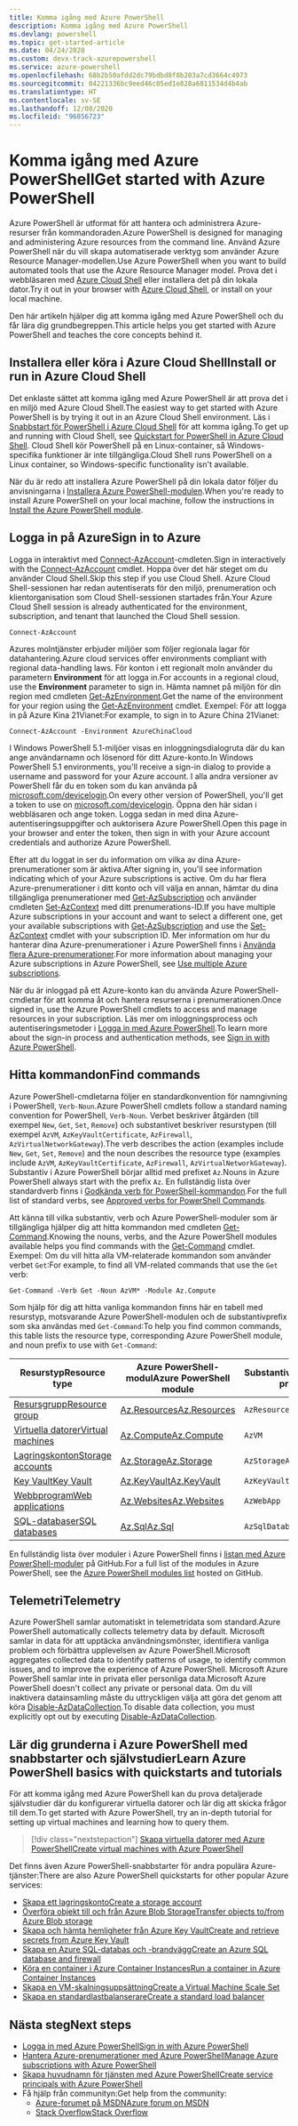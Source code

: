 ```yaml
---
title: Komma igång med Azure PowerShell
description: Komma igång med Azure PowerShell
ms.devlang: powershell
ms.topic: get-started-article
ms.date: 04/24/2020
ms.custom: devx-track-azurepowershell
ms.service: azure-powershell
ms.openlocfilehash: 68b2b50afdd2dc79bdbd8f8b203a7cd3664c4973
ms.sourcegitcommit: 04221336bc9eed46c05ed1e828a6811534d4b4ab
ms.translationtype: HT
ms.contentlocale: sv-SE
ms.lasthandoff: 12/08/2020
ms.locfileid: "96856723"
---
```

# <a name="get-started-with-azure-powershell"></a><span data-ttu-id="29e04-103">Komma igång med Azure PowerShell</span><span class="sxs-lookup"><span data-stu-id="29e04-103">Get started with Azure PowerShell</span></span>

<span data-ttu-id="29e04-104">Azure PowerShell är utformat för att hantera och administrera Azure-resurser från kommandoraden.</span><span class="sxs-lookup"><span data-stu-id="29e04-104">Azure PowerShell is designed for managing and administering Azure resources from the command line.</span></span>
<span data-ttu-id="29e04-105">Använd Azure PowerShell när du vill skapa automatiserade verktyg som använder Azure Resource Manager-modellen.</span><span class="sxs-lookup"><span data-stu-id="29e04-105">Use Azure PowerShell when you want to build automated tools that use the Azure Resource Manager model.</span></span> <span data-ttu-id="29e04-106">Prova det i webbläsaren med [Azure Cloud Shell](/azure/cloud-shell/overview) eller installera det på din lokala dator.</span><span class="sxs-lookup"><span data-stu-id="29e04-106">Try it out in your browser with [Azure Cloud Shell](/azure/cloud-shell/overview), or install on your local machine.</span></span>

<span data-ttu-id="29e04-107">Den här artikeln hjälper dig att komma igång med Azure PowerShell och du får lära dig grundbegreppen.</span><span class="sxs-lookup"><span data-stu-id="29e04-107">This article helps you get started with Azure PowerShell and teaches the core concepts behind it.</span></span>

## <a name="install-or-run-in-azure-cloud-shell"></a><span data-ttu-id="29e04-108">Installera eller köra i Azure Cloud Shell</span><span class="sxs-lookup"><span data-stu-id="29e04-108">Install or run in Azure Cloud Shell</span></span>

<span data-ttu-id="29e04-109">Det enklaste sättet att komma igång med Azure PowerShell är att prova det i en miljö med Azure Cloud Shell.</span><span class="sxs-lookup"><span data-stu-id="29e04-109">The easiest way to get started with Azure PowerShell is by trying it out in an Azure Cloud Shell environment.</span></span> <span data-ttu-id="29e04-110">Läs i [Snabbstart för PowerShell i Azure Cloud Shell](/azure/cloud-shell/quickstart-powershell) för att komma igång.</span><span class="sxs-lookup"><span data-stu-id="29e04-110">To get up and running with Cloud Shell, see [Quickstart for PowerShell in Azure Cloud Shell](/azure/cloud-shell/quickstart-powershell).</span></span> <span data-ttu-id="29e04-111">Cloud Shell kör PowerShell på en Linux-container, så Windows-specifika funktioner är inte tillgängliga.</span><span class="sxs-lookup"><span data-stu-id="29e04-111">Cloud Shell runs PowerShell on a Linux container, so Windows-specific functionality isn't available.</span></span>

<span data-ttu-id="29e04-112">När du är redo att installera Azure PowerShell på din lokala dator följer du anvisningarna i [Installera Azure PowerShell-modulen](install-az-ps.md).</span><span class="sxs-lookup"><span data-stu-id="29e04-112">When you're ready to install Azure PowerShell on your local machine, follow the instructions in [Install the Azure PowerShell module](install-az-ps.md).</span></span>

## <a name="sign-in-to-azure"></a><span data-ttu-id="29e04-113">Logga in på Azure</span><span class="sxs-lookup"><span data-stu-id="29e04-113">Sign in to Azure</span></span>

<span data-ttu-id="29e04-114">Logga in interaktivt med [Connect-AzAccount](/powershell/module/az.accounts/connect-azaccount)-cmdleten.</span><span class="sxs-lookup"><span data-stu-id="29e04-114">Sign in interactively with the [Connect-AzAccount](/powershell/module/az.accounts/connect-azaccount) cmdlet.</span></span> <span data-ttu-id="29e04-115">Hoppa över det här steget om du använder Cloud Shell.</span><span class="sxs-lookup"><span data-stu-id="29e04-115">Skip this step if you use Cloud Shell.</span></span> <span data-ttu-id="29e04-116">Azure Cloud Shell-sessionen har redan autentiserats för den miljö, prenumeration och klientorganisation som Cloud Shell-sessionen startades från.</span><span class="sxs-lookup"><span data-stu-id="29e04-116">Your Azure Cloud Shell session is already authenticated for the environment, subscription, and tenant that launched the Cloud Shell session.</span></span>

```azurepowershell-interactive
Connect-AzAccount
```

<span data-ttu-id="29e04-117">Azures molntjänster erbjuder miljöer som följer regionala lagar för datahantering.</span><span class="sxs-lookup"><span data-stu-id="29e04-117">Azure cloud services offer environments compliant with regional data-handling laws.</span></span> <span data-ttu-id="29e04-118">För konton i ett regionalt moln använder du parametern **Environment** för att logga in.</span><span class="sxs-lookup"><span data-stu-id="29e04-118">For accounts in a regional cloud, use the **Environment** parameter to sign in.</span></span> <span data-ttu-id="29e04-119">Hämta namnet på miljön för din region med cmdleten [Get-AzEnvironment](/powershell/module/Az.Accounts/Get-AzEnvironment).</span><span class="sxs-lookup"><span data-stu-id="29e04-119">Get the name of the environment for your region using the [Get-AzEnvironment](/powershell/module/Az.Accounts/Get-AzEnvironment) cmdlet.</span></span>
<span data-ttu-id="29e04-120">Exempel: För att logga in på Azure Kina 21Vianet:</span><span class="sxs-lookup"><span data-stu-id="29e04-120">For example, to sign in to Azure China 21Vianet:</span></span>

```azurepowershell-interactive
Connect-AzAccount -Environment AzureChinaCloud
```

<span data-ttu-id="29e04-121">I Windows PowerShell 5.1-miljöer visas en inloggningsdialogruta där du kan ange användarnamn och lösenord för ditt Azure-konto.</span><span class="sxs-lookup"><span data-stu-id="29e04-121">In Windows PowerShell 5.1 environments, you'll receive a sign-in dialog to provide a username and password for your Azure account.</span></span> <span data-ttu-id="29e04-122">I alla andra versioner av PowerShell får du en token som du kan använda på [microsoft.com/devicelogin](https://microsoft.com/devicelogin).</span><span class="sxs-lookup"><span data-stu-id="29e04-122">On every other version of PowerShell, you'll get a token to use on [microsoft.com/devicelogin](https://microsoft.com/devicelogin).</span></span> <span data-ttu-id="29e04-123">Öppna den här sidan i webbläsaren och ange token. Logga sedan in med dina Azure-autentiseringsuppgifter och auktorisera Azure PowerShell.</span><span class="sxs-lookup"><span data-stu-id="29e04-123">Open this page in your browser and enter the token, then sign in with your Azure account credentials and authorize Azure PowerShell.</span></span>

<span data-ttu-id="29e04-124">Efter att du loggat in ser du information om vilka av dina Azure-prenumerationer som är aktiva.</span><span class="sxs-lookup"><span data-stu-id="29e04-124">After signing in, you'll see information indicating which of your Azure subscriptions is active.</span></span> <span data-ttu-id="29e04-125">Om du har flera Azure-prenumerationer i ditt konto och vill välja en annan, hämtar du dina tillgängliga prenumerationer med [Get-AzSubscription](/powershell/module/az.accounts/get-azsubscription) och använder cmdleten [Set-AzContext](/powershell/module/az.accounts/set-azcontext) med ditt prenumerations-ID.</span><span class="sxs-lookup"><span data-stu-id="29e04-125">If you have multiple Azure subscriptions in your account and want to select a different one, get your available subscriptions with [Get-AzSubscription](/powershell/module/az.accounts/get-azsubscription) and use the [Set-AzContext](/powershell/module/az.accounts/set-azcontext) cmdlet with your subscription ID.</span></span> <span data-ttu-id="29e04-126">Mer information om hur du hanterar dina Azure-prenumerationer i Azure PowerShell finns i [Använda flera Azure-prenumerationer](manage-subscriptions-azureps.md).</span><span class="sxs-lookup"><span data-stu-id="29e04-126">For more information about managing your Azure subscriptions in Azure PowerShell, see [Use multiple Azure subscriptions](manage-subscriptions-azureps.md).</span></span>

<span data-ttu-id="29e04-127">När du är inloggad på ett Azure-konto kan du använda Azure PowerShell-cmdletar för att komma åt och hantera resurserna i prenumerationen.</span><span class="sxs-lookup"><span data-stu-id="29e04-127">Once signed in, use the Azure PowerShell cmdlets to access and manage resources in your subscription.</span></span> <span data-ttu-id="29e04-128">Läs mer om inloggningsprocess och autentiseringsmetoder i [Logga in med Azure PowerShell](authenticate-azureps.md).</span><span class="sxs-lookup"><span data-stu-id="29e04-128">To learn more about the sign-in process and authentication methods, see [Sign in with Azure PowerShell](authenticate-azureps.md).</span></span>

## <a name="find-commands"></a><span data-ttu-id="29e04-129">Hitta kommandon</span><span class="sxs-lookup"><span data-stu-id="29e04-129">Find commands</span></span>

<span data-ttu-id="29e04-130">Azure PowerShell-cmdletarna följer en standardkonvention för namngivning i PowerShell, `Verb-Noun`.</span><span class="sxs-lookup"><span data-stu-id="29e04-130">Azure PowerShell cmdlets follow a standard naming convention for PowerShell, `Verb-Noun`.</span></span> <span data-ttu-id="29e04-131">Verbet beskriver åtgärden (till exempel `New`, `Get`, `Set`, `Remove`) och substantivet beskriver resurstypen (till exempel `AzVM`, `AzKeyVaultCertificate`, `AzFirewall`, `AzVirtualNetworkGateway`).</span><span class="sxs-lookup"><span data-stu-id="29e04-131">The verb describes the action (examples include `New`, `Get`, `Set`, `Remove`) and the noun describes the resource type (examples include `AzVM`, `AzKeyVaultCertificate`, `AzFirewall`, `AzVirtualNetworkGateway`).</span></span> <span data-ttu-id="29e04-132">Substantiv i Azure PowerShell börjar alltid med prefixet `Az`.</span><span class="sxs-lookup"><span data-stu-id="29e04-132">Nouns in Azure PowerShell always start with the prefix `Az`.</span></span> <span data-ttu-id="29e04-133">En fullständig lista över standardverb finns i [Godkända verb för PowerShell-kommandon](/powershell/scripting/developer/cmdlet/approved-verbs-for-windows-powershell-commands).</span><span class="sxs-lookup"><span data-stu-id="29e04-133">For the full list of standard verbs, see [Approved verbs for PowerShell Commands](/powershell/scripting/developer/cmdlet/approved-verbs-for-windows-powershell-commands).</span></span>

<span data-ttu-id="29e04-134">Att känna till vilka substantiv, verb och Azure PowerShell-moduler som är tillgängliga hjälper dig att hitta kommandon med cmdleten [Get-Command](/powershell/module/microsoft.powershell.core/get-command).</span><span class="sxs-lookup"><span data-stu-id="29e04-134">Knowing the nouns, verbs, and the Azure PowerShell modules available helps you find commands with the [Get-Command](/powershell/module/microsoft.powershell.core/get-command) cmdlet.</span></span> <span data-ttu-id="29e04-135">Exempel: Om du vill hitta alla VM-relaterade kommandon som använder verbet `Get`:</span><span class="sxs-lookup"><span data-stu-id="29e04-135">For example, to find all VM-related commands that use the `Get` verb:</span></span>

```powershell-interactive
Get-Command -Verb Get -Noun AzVM* -Module Az.Compute
```

<span data-ttu-id="29e04-136">Som hjälp för dig att hitta vanliga kommandon finns här en tabell med resurstyp, motsvarande Azure PowerShell-modulen och de substantivprefix som ska användas med `Get-Command`:</span><span class="sxs-lookup"><span data-stu-id="29e04-136">To help you find common commands, this table lists the resource type, corresponding Azure PowerShell module, and noun prefix to use with `Get-Command`:</span></span>

|                              <span data-ttu-id="29e04-137">Resurstyp</span><span class="sxs-lookup"><span data-stu-id="29e04-137">Resource type</span></span>                              |                   <span data-ttu-id="29e04-138">Azure PowerShell-modul</span><span class="sxs-lookup"><span data-stu-id="29e04-138">Azure PowerShell module</span></span>                    |    <span data-ttu-id="29e04-139">Substantivprefix</span><span class="sxs-lookup"><span data-stu-id="29e04-139">Noun prefix</span></span>     |
| ----------------------------------------------------------------------- | ------------------------------------------------------------ | ------------------ |
| [<span data-ttu-id="29e04-140">Resursgrupp</span><span class="sxs-lookup"><span data-stu-id="29e04-140">Resource group</span></span>](/azure/azure-resource-manager/resource-group-overview) | [<span data-ttu-id="29e04-141">Az.Resources</span><span class="sxs-lookup"><span data-stu-id="29e04-141">Az.Resources</span></span>](/powershell/module/az.resources#resources)    | `AzResourceGroup`  |
| [<span data-ttu-id="29e04-142">Virtuella datorer</span><span class="sxs-lookup"><span data-stu-id="29e04-142">Virtual machines</span></span>](/azure/virtual-machines)                             | [<span data-ttu-id="29e04-143">Az.Compute</span><span class="sxs-lookup"><span data-stu-id="29e04-143">Az.Compute</span></span>](/powershell/module/az.compute#virtual_machines) | `AzVM`             |
| [<span data-ttu-id="29e04-144">Lagringskonton</span><span class="sxs-lookup"><span data-stu-id="29e04-144">Storage accounts</span></span>](/azure/storage/common/storage-introduction)          | [<span data-ttu-id="29e04-145">Az.Storage</span><span class="sxs-lookup"><span data-stu-id="29e04-145">Az.Storage</span></span>](/powershell/module/az.storage/)                 | `AzStorageAccount` |
| [<span data-ttu-id="29e04-146">Key Vault</span><span class="sxs-lookup"><span data-stu-id="29e04-146">Key Vault</span></span>](/azure/key-vault/key-vault-whatis)                          | [<span data-ttu-id="29e04-147">Az.KeyVault</span><span class="sxs-lookup"><span data-stu-id="29e04-147">Az.KeyVault</span></span>](/powershell/module/az.keyvault)                | `AzKeyVault`       |
| [<span data-ttu-id="29e04-148">Webbprogram</span><span class="sxs-lookup"><span data-stu-id="29e04-148">Web applications</span></span>](/azure/app-service)                                  | [<span data-ttu-id="29e04-149">Az.Websites</span><span class="sxs-lookup"><span data-stu-id="29e04-149">Az.Websites</span></span>](/powershell/module/az.websites)                | `AzWebApp`         |
| [<span data-ttu-id="29e04-150">SQL-databaser</span><span class="sxs-lookup"><span data-stu-id="29e04-150">SQL databases</span></span>](/azure/sql-database)                                    | [<span data-ttu-id="29e04-151">Az.Sql</span><span class="sxs-lookup"><span data-stu-id="29e04-151">Az.Sql</span></span>](/powershell/module/az.sql)                          | `AzSqlDatabase`    |

<span data-ttu-id="29e04-152">En fullständig lista över moduler i Azure PowerShell finns i [listan med Azure PowerShell-moduler](https://github.com/Azure/azure-powershell/blob/master/documentation/azure-powershell-modules.md) på GitHub.</span><span class="sxs-lookup"><span data-stu-id="29e04-152">For a full list of the modules in Azure PowerShell, see the [Azure PowerShell modules list](https://github.com/Azure/azure-powershell/blob/master/documentation/azure-powershell-modules.md) hosted on GitHub.</span></span>

## <a name="telemetry"></a><span data-ttu-id="29e04-153">Telemetri</span><span class="sxs-lookup"><span data-stu-id="29e04-153">Telemetry</span></span>

<span data-ttu-id="29e04-154">Azure PowerShell samlar automatiskt in telemetridata som standard.</span><span class="sxs-lookup"><span data-stu-id="29e04-154">Azure PowerShell automatically collects telemetry data by default.</span></span> <span data-ttu-id="29e04-155">Microsoft samlar in data för att upptäcka användningsmönster, identifiera vanliga problem och förbättra upplevelsen av Azure PowerShell.</span><span class="sxs-lookup"><span data-stu-id="29e04-155">Microsoft aggregates collected data to identify patterns of usage, to identify common issues, and to improve the experience of Azure PowerShell.</span></span> <span data-ttu-id="29e04-156">Microsoft Azure PowerShell samlar inte in privata eller personliga data.</span><span class="sxs-lookup"><span data-stu-id="29e04-156">Microsoft Azure PowerShell doesn't collect any private or personal data.</span></span> <span data-ttu-id="29e04-157">Om du vill inaktivera datainsamling måste du uttryckligen välja att göra det genom att köra [Disable-AzDataCollection](/powershell/module/az.accounts/disable-azdatacollection).</span><span class="sxs-lookup"><span data-stu-id="29e04-157">To disable data collection, you must explicitly opt out by executing [Disable-AzDataCollection](/powershell/module/az.accounts/disable-azdatacollection).</span></span>

## <a name="learn-azure-powershell-basics-with-quickstarts-and-tutorials"></a><span data-ttu-id="29e04-158">Lär dig grunderna i Azure PowerShell med snabbstarter och självstudier</span><span class="sxs-lookup"><span data-stu-id="29e04-158">Learn Azure PowerShell basics with quickstarts and tutorials</span></span>

<span data-ttu-id="29e04-159">För att komma igång med Azure PowerShell kan du prova detaljerade självstudier där du konfigurerar virtuella datorer och lär dig att skicka frågor till dem.</span><span class="sxs-lookup"><span data-stu-id="29e04-159">To get started with Azure PowerShell, try an in-depth tutorial for setting up virtual machines and learning how to query them.</span></span>

> [!div class="nextstepaction"]
> [<span data-ttu-id="29e04-160">Skapa virtuella datorer med Azure PowerShell</span><span class="sxs-lookup"><span data-stu-id="29e04-160">Create virtual machines with Azure PowerShell</span></span>](azureps-vm-tutorial.yml)

<span data-ttu-id="29e04-161">Det finns även Azure PowerShell-snabbstarter för andra populära Azure-tjänster:</span><span class="sxs-lookup"><span data-stu-id="29e04-161">There are also Azure PowerShell quickstarts for other popular Azure services:</span></span>

* [<span data-ttu-id="29e04-162">Skapa ett lagringskonto</span><span class="sxs-lookup"><span data-stu-id="29e04-162">Create a storage account</span></span>](/azure/storage/common/storage-quickstart-create-account?tabs=azure-powershell)
* [<span data-ttu-id="29e04-163">Överföra objekt till och från Azure Blob Storage</span><span class="sxs-lookup"><span data-stu-id="29e04-163">Transfer objects to/from Azure Blob storage</span></span>](/azure/storage/blobs/storage-quickstart-blobs-powershell)
* [<span data-ttu-id="29e04-164">Skapa och hämta hemligheter från Azure Key Vault</span><span class="sxs-lookup"><span data-stu-id="29e04-164">Create and retrieve secrets from Azure Key Vault</span></span>](/azure/key-vault/quick-create-powershell)
* [<span data-ttu-id="29e04-165">Skapa en Azure SQL-databas och -brandvägg</span><span class="sxs-lookup"><span data-stu-id="29e04-165">Create an Azure SQL database and firewall</span></span>](/azure/sql-database/scripts/sql-database-create-and-configure-database-powershell)
* [<span data-ttu-id="29e04-166">Köra en container i Azure Container Instances</span><span class="sxs-lookup"><span data-stu-id="29e04-166">Run a container in Azure Container Instances</span></span>](/azure/container-instances/container-instances-quickstart-powershell)
* [<span data-ttu-id="29e04-167">Skapa en VM-skalningsuppsättning</span><span class="sxs-lookup"><span data-stu-id="29e04-167">Create a Virtual Machine Scale Set</span></span>](/azure/virtual-machine-scale-sets/quick-create-powershell)
* [<span data-ttu-id="29e04-168">Skapa en standardlastbalanserare</span><span class="sxs-lookup"><span data-stu-id="29e04-168">Create a standard load balancer</span></span>](/azure/load-balancer/quickstart-create-standard-load-balancer-powershell)

## <a name="next-steps"></a><span data-ttu-id="29e04-169">Nästa steg</span><span class="sxs-lookup"><span data-stu-id="29e04-169">Next steps</span></span>

* [<span data-ttu-id="29e04-170">Logga in med Azure PowerShell</span><span class="sxs-lookup"><span data-stu-id="29e04-170">Sign in with Azure PowerShell</span></span>](authenticate-azureps.md)
* [<span data-ttu-id="29e04-171">Hantera Azure-prenumerationer med Azure PowerShell</span><span class="sxs-lookup"><span data-stu-id="29e04-171">Manage Azure subscriptions with Azure PowerShell</span></span>](manage-subscriptions-azureps.md)
* [<span data-ttu-id="29e04-172">Skapa huvudnamn för tjänsten med Azure PowerShell</span><span class="sxs-lookup"><span data-stu-id="29e04-172">Create service principals with Azure PowerShell</span></span>](create-azure-service-principal-azureps.md)
* <span data-ttu-id="29e04-173">Få hjälp från communityn:</span><span class="sxs-lookup"><span data-stu-id="29e04-173">Get help from the community:</span></span>
  * [<span data-ttu-id="29e04-174">Azure-forumet på MSDN</span><span class="sxs-lookup"><span data-stu-id="29e04-174">Azure forum on MSDN</span></span>](https://go.microsoft.com/fwlink/p/?LinkId=320212)
  * [<span data-ttu-id="29e04-175">Stack Overflow</span><span class="sxs-lookup"><span data-stu-id="29e04-175">Stack Overflow</span></span>](https://go.microsoft.com/fwlink/?LinkId=320213)
